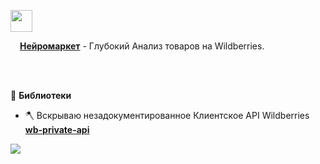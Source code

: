 
<img src="https://github.com/glmn/glmn/assets/1326151/549b8bed-60c3-4f6e-8f5a-8592c63467b6" height="35"><br/>

<img src="https://github.com/glmn/glmn/assets/1326151/5f38f86c-7014-4e73-8fa1-c6657a902826" height="11">
<a href="https://neuromarket.online/" target="_blank"><b>Нейромаркет</b></a> - Глубокий Анализ товаров на Wildberries.

<br/><br/>

🎯 **Библиотеки**
* 🪓 Вскрываю незадокументированное Клиентское API Wildberries **[wb-private-api](https://github.com/glmn/wb-private-api)**

![](https://hit.yhype.me/github/profile?user_id=1326151)
